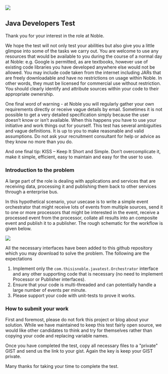 ![](https://raw.github.com/NobleEurope/javatest/master/noblelogo.gif)
## Java Developers Test

Thank you for your interest in the role at Noble.

We hope the test will not only test your abilities but also give you a little glimpse into some
of the tasks we carry out. You are welcome to use any resources that would be available to
you during the course of a normal day at Noble: e.g. Google is permitted, as are textbooks,
however use of existing code libraries you have developed anywhere else would not be
allowed. You may include code taken from the internet including JARs that are freely
downloadable and have no restrictions on usage within Noble. In other words, they must be
licensed for commercial use without restriction. You should clearly identify and attribute
sources within your code to their appropriate ownership.

One final word of warning - at Noble you will regularly gather your own requirements directly
or receive vague details by email. Sometimes it is not possible to get a very detailed
specification simply because the user doesn’t know or isn’t available. When this
happens you have to use your initiative and work things out for yourself. This test has several
ambiguities and vague definitions. It is up to you to make reasonable and valid assumptions.
Do not ask your recruitment consultant for help or advice as they know no more than you do.

And one final tip: KISS – Keep It Short and Simple. Don’t overcomplicate it, make it simple,
efficient, easy to maintain and easy for the user to use.

### Introduction to the problem

A large part of the role is dealing with applications and services that are receiving data,
processing it and publishing them back to other services through a enterprise bus.

In this hypothetical scenario, your usecase is to write a simple event orchestrator that might
receive lots of events from multiple sources, send it to one or more processors that might be
interested in the event, receive a processed event from the processor, collate all results
into an composite event and publish it to a publisher. The rough schematic for the workflow
is given below.

![](https://raw.github.com/NobleEurope/javatest/master/javatest.png)

All the necessary interfaces have been added to this github repository which you may download
to solve the problem. The following are the expectations

1. Implement only the `com.thisisnoble.javatest.Orchestrator` interface and any other
supporting code that is necessary (no need to implement Processor or Publisher interfaces).
2. Ensure that your code is multi-threaded and can potentially handle a large number of
events per minute.
3. Please support your code with unit-tests to prove it works.


### How to submit your work

First and foremost, please do not fork this project or blog about your solution. While we have
maintained to keep this test fairly open source, we would like other candidates to think
and try for themselves rather than copying your code and replacing variable names.

Once you have completed the test, copy all necessary files to a "private" GIST and send us the
link to your gist. Again the key is keep your GIST private.

Many thanks for taking your time to complete the test.